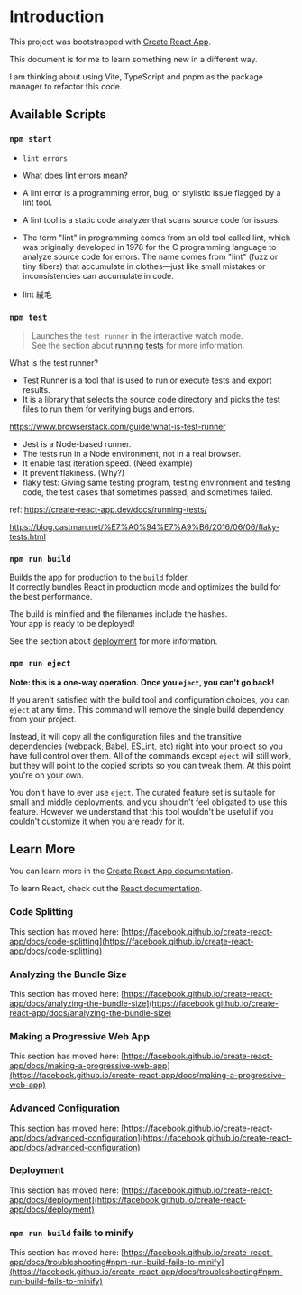 # Introduction

This project was bootstrapped with [Create React App](https://github.com/facebook/create-react-app).

This document is for me to learn something new in a different way.

I am thinking about using Vite, TypeScript and pnpm as the package manager to refactor this code.

## Available Scripts

### `npm start`

- `lint errors`

- What does lint errors mean?

- A lint error is a programming error, bug, or stylistic issue flagged by a lint tool. 

- A lint tool is a static code analyzer that scans source code for issues.

- The term "lint" in programming comes from an old tool called lint, which was originally developed in 1978 for the C programming language to analyze source code for errors. The name comes from "lint" (fuzz or tiny fibers) that accumulate in clothes—just like small mistakes or inconsistencies can accumulate in code.

- lint 絨毛

### `npm test`

> Launches the `test runner` in the interactive watch mode.\
See the section about [running tests](https://facebook.github.io/create-react-app/docs/running-tests) for more information.

What is the test runner?

- Test Runner is a tool that is used to run or execute tests and export results. 
- It is a library that selects the source code directory and picks the test files to run them for verifying bugs and errors.

https://www.browserstack.com/guide/what-is-test-runner

- Jest is a Node-based runner.
- The tests run in a Node environment, not in a real browser.
- It enable fast iteration speed. (Need example)
- It prevent flakiness. (Why?)
- flaky test: Giving same testing program, testing environment and testing code, the test cases that sometimes passed, and sometimes failed.

ref:
https://create-react-app.dev/docs/running-tests/

https://blog.castman.net/%E7%A0%94%E7%A9%B6/2016/06/06/flaky-tests.html

### `npm run build`

Builds the app for production to the `build` folder.\
It correctly bundles React in production mode and optimizes the build for the best performance.

The build is minified and the filenames include the hashes.\
Your app is ready to be deployed!

See the section about [deployment](https://facebook.github.io/create-react-app/docs/deployment) for more information.

### `npm run eject`

**Note: this is a one-way operation. Once you `eject`, you can't go back!**

If you aren't satisfied with the build tool and configuration choices, you can `eject` at any time. This command will remove the single build dependency from your project.

Instead, it will copy all the configuration files and the transitive dependencies (webpack, Babel, ESLint, etc) right into your project so you have full control over them. All of the commands except `eject` will still work, but they will point to the copied scripts so you can tweak them. At this point you're on your own.

You don't have to ever use `eject`. The curated feature set is suitable for small and middle deployments, and you shouldn't feel obligated to use this feature. However we understand that this tool wouldn't be useful if you couldn't customize it when you are ready for it.

## Learn More

You can learn more in the [Create React App documentation](https://facebook.github.io/create-react-app/docs/getting-started).

To learn React, check out the [React documentation](https://reactjs.org/).

### Code Splitting

This section has moved here: [https://facebook.github.io/create-react-app/docs/code-splitting](https://facebook.github.io/create-react-app/docs/code-splitting)

### Analyzing the Bundle Size

This section has moved here: [https://facebook.github.io/create-react-app/docs/analyzing-the-bundle-size](https://facebook.github.io/create-react-app/docs/analyzing-the-bundle-size)

### Making a Progressive Web App

This section has moved here: [https://facebook.github.io/create-react-app/docs/making-a-progressive-web-app](https://facebook.github.io/create-react-app/docs/making-a-progressive-web-app)

### Advanced Configuration

This section has moved here: [https://facebook.github.io/create-react-app/docs/advanced-configuration](https://facebook.github.io/create-react-app/docs/advanced-configuration)

### Deployment

This section has moved here: [https://facebook.github.io/create-react-app/docs/deployment](https://facebook.github.io/create-react-app/docs/deployment)

### `npm run build` fails to minify

This section has moved here: [https://facebook.github.io/create-react-app/docs/troubleshooting#npm-run-build-fails-to-minify](https://facebook.github.io/create-react-app/docs/troubleshooting#npm-run-build-fails-to-minify)
